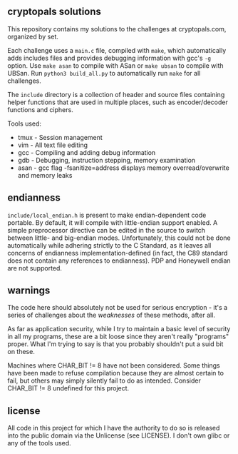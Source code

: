 ## cryptopals solutions

This repository contains my solutions to the challenges at cryptopals.com, organized by set.

Each challenge uses a `main.c` file, compiled with `make`, which automatically adds includes files and provides debugging information with gcc's `-g` option. Use `make asan` to compile with ASan or `make ubsan` to compile with UBSan. Run `python3 build_all.py` to automatically run `make` for all challenges.

The `include` directory is a collection of header and source files containing helper functions that are used in multiple places, such as encoder/decoder functions and ciphers.

Tools used:
* tmux - Session management
* vim - All text file editing
* gcc - Compiling and adding debug information
* gdb - Debugging, instruction stepping, memory examination
* asan - gcc flag -fsanitize=address displays memory overread/overwrite and memory leaks

## endianness
`include/local_endian.h` is present to make endian-dependent code portable. By default, it will compile with little-endian support enabled. A simple preprocessor directive can be edited in the source to switch between little- and big-endian modes. Unfortunately, this could not be done automatically while adhering strictly to the C Standard, as it leaves all concerns of endianness implementation-defined (in fact, the C89 standard does not contain any references to endianness). PDP and Honeywell endian are not supported.

## warnings
The code here should absolutely not be used for serious encryption - it's a series of challenges about the *weaknesses* of these methods, after all.

As far as application security, while I try to maintain a basic level of security in all my programs, these are a bit loose since they aren't really "programs" proper. What I'm trying to say is that you probably shouldn't put a suid bit on these.

Machines where CHAR\_BIT != 8 have not been considered. Some things have been made to refuse compilation because they are almost certain to fail, but others may simply silently fail to do as intended. Consider CHAR\_BIT != 8 undefined for this project.

## license
All code in this project for which I have the authority to do so is released into the public domain via the Unlicense (see LICENSE). I don't own glibc or any of the tools used.
